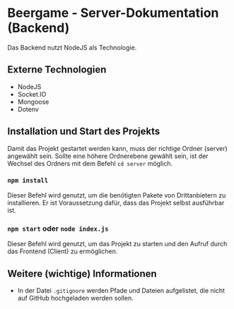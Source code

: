 # Beergame - Server-Dokumentation (Backend)

Das Backend nutzt NodeJS als Technologie.

## Externe Technologien
- NodeJS
- Socket.IO
- Mongoose
- Dotenv

## Installation und Start des Projekts
Damit das Projekt gestartet werden kann, muss der richtige Ordner (server) angewählt sein. Sollte eine höhere Ordnerebene gewählt sein, ist der Wechsel des Ordners mit dem Befehl `cd server` möglich. 

### `npm install`
Dieser Befehl wird genutzt, um die benötigten Pakete von Drittanbietern zu installieren. Er ist Voraussetzung dafür, dass das Projekt selbst ausführbar ist. 

### `npm start` oder `node index.js`
Dieser Befehl wird genutzt, um das Projekt zu starten und den Aufruf durch das Frontend (Client) zu ermöglichen.

## Weitere (wichtige) Informationen
- In der Datei `.gitignore` werden Pfade und Dateien aufgelistet, die nicht auf GitHub hochgeladen werden sollen. 